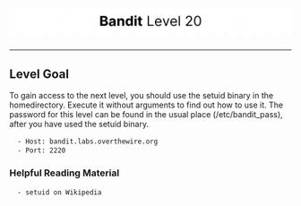 # ![Bandit Level 20](https://github.com/YunusEmreAlps/Scenarios/blob/master/CTF/ctf-bandit/Bandit%20Assets/Bandit20.png?raw=true)

---

## Level Goal

To gain access to the next level, you should use the setuid binary in the homedirectory. Execute it without arguments to find out how to use it. The password for this level can be found in the usual place (/etc/bandit_pass), after you have used the setuid binary.

``` {.sh}
  - Host: bandit.labs.overthewire.org
  - Port: 2220
```

### Helpful Reading Material

``` {.sh}
  - setuid on Wikipedia
```
